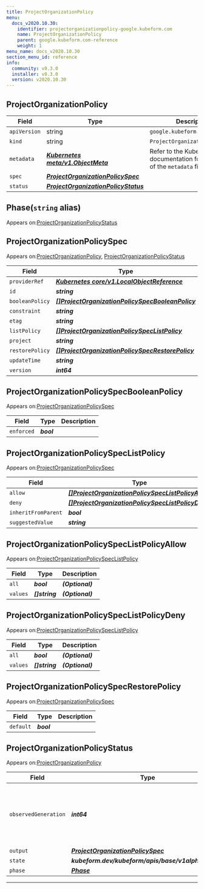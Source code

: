 ```yaml
---
title: ProjectOrganizationPolicy
menu:
  docs_v2020.10.30:
    identifier: projectorganizationpolicy-google.kubeform.com
    name: ProjectOrganizationPolicy
    parent: google.kubeform.com-reference
    weight: 1
menu_name: docs_v2020.10.30
section_menu_id: reference
info:
  community: v0.3.0
  installer: v0.3.0
  version: v2020.10.30
---
```


## ProjectOrganizationPolicy
| Field | Type | Description |
| ------ | ----- | ----------- |
| `apiVersion` | string | `google.kubeform.com/v1alpha1` |
|    `kind` | string | `ProjectOrganizationPolicy` |
| `metadata` | ***[Kubernetes meta/v1.ObjectMeta](https://v1-18.docs.kubernetes.io/docs/reference/generated/kubernetes-api/v1.18/#objectmeta-v1-meta)***|Refer to the Kubernetes API documentation for the fields of the `metadata` field.|
| `spec` | ***[ProjectOrganizationPolicySpec](#projectorganizationpolicyspec)***||
| `status` | ***[ProjectOrganizationPolicyStatus](#projectorganizationpolicystatus)***||
## Phase(`string` alias)

Appears on:[ProjectOrganizationPolicyStatus](#projectorganizationpolicystatus)

## ProjectOrganizationPolicySpec

Appears on:[ProjectOrganizationPolicy](#projectorganizationpolicy), [ProjectOrganizationPolicyStatus](#projectorganizationpolicystatus)

| Field | Type | Description |
| ------ | ----- | ----------- |
| `providerRef` | ***[Kubernetes core/v1.LocalObjectReference](https://v1-18.docs.kubernetes.io/docs/reference/generated/kubernetes-api/v1.18/#localobjectreference-v1-core)***||
| `id` | ***string***||
| `booleanPolicy` | ***[[]ProjectOrganizationPolicySpecBooleanPolicy](#projectorganizationpolicyspecbooleanpolicy)***| ***(Optional)*** |
| `constraint` | ***string***||
| `etag` | ***string***| ***(Optional)*** |
| `listPolicy` | ***[[]ProjectOrganizationPolicySpecListPolicy](#projectorganizationpolicyspeclistpolicy)***| ***(Optional)*** |
| `project` | ***string***||
| `restorePolicy` | ***[[]ProjectOrganizationPolicySpecRestorePolicy](#projectorganizationpolicyspecrestorepolicy)***| ***(Optional)*** |
| `updateTime` | ***string***| ***(Optional)*** |
| `version` | ***int64***| ***(Optional)*** |
## ProjectOrganizationPolicySpecBooleanPolicy

Appears on:[ProjectOrganizationPolicySpec](#projectorganizationpolicyspec)

| Field | Type | Description |
| ------ | ----- | ----------- |
| `enforced` | ***bool***||
## ProjectOrganizationPolicySpecListPolicy

Appears on:[ProjectOrganizationPolicySpec](#projectorganizationpolicyspec)

| Field | Type | Description |
| ------ | ----- | ----------- |
| `allow` | ***[[]ProjectOrganizationPolicySpecListPolicyAllow](#projectorganizationpolicyspeclistpolicyallow)***| ***(Optional)*** |
| `deny` | ***[[]ProjectOrganizationPolicySpecListPolicyDeny](#projectorganizationpolicyspeclistpolicydeny)***| ***(Optional)*** |
| `inheritFromParent` | ***bool***| ***(Optional)*** |
| `suggestedValue` | ***string***| ***(Optional)*** |
## ProjectOrganizationPolicySpecListPolicyAllow

Appears on:[ProjectOrganizationPolicySpecListPolicy](#projectorganizationpolicyspeclistpolicy)

| Field | Type | Description |
| ------ | ----- | ----------- |
| `all` | ***bool***| ***(Optional)*** |
| `values` | ***[]string***| ***(Optional)*** |
## ProjectOrganizationPolicySpecListPolicyDeny

Appears on:[ProjectOrganizationPolicySpecListPolicy](#projectorganizationpolicyspeclistpolicy)

| Field | Type | Description |
| ------ | ----- | ----------- |
| `all` | ***bool***| ***(Optional)*** |
| `values` | ***[]string***| ***(Optional)*** |
## ProjectOrganizationPolicySpecRestorePolicy

Appears on:[ProjectOrganizationPolicySpec](#projectorganizationpolicyspec)

| Field | Type | Description |
| ------ | ----- | ----------- |
| `default` | ***bool***||
## ProjectOrganizationPolicyStatus

Appears on:[ProjectOrganizationPolicy](#projectorganizationpolicy)

| Field | Type | Description |
| ------ | ----- | ----------- |
| `observedGeneration` | ***int64***| ***(Optional)*** Resource generation, which is updated on mutation by the API Server.|
| `output` | ***[ProjectOrganizationPolicySpec](#projectorganizationpolicyspec)***| ***(Optional)*** |
| `state` | ***kubeform.dev/kubeform/apis/base/v1alpha1.State***| ***(Optional)*** |
| `phase` | ***[Phase](#phase)***| ***(Optional)*** |
---
